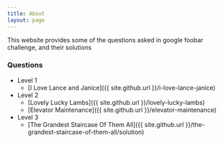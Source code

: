 ```yaml
---
title: About
layout: page
---
```


This website provides some of the questions asked in google foobar challenge, and their solutions

### Questions
- Level 1
  - [I Love Lance and Janice]({{ site.github.url }}/i-love-lance-janice)
- Level 2
  - [Lovely Lucky Lambs]({{ site.github.url }}/lovely-lucky-lambs)
  - [Elevator Maintenance]({{ site.github.url }}/elevator-maintenance)
- Level 3
  - [The Grandest Staircase Of Them All]({{ site.github.url }}/the-grandest-staircase-of-them-all/solution)